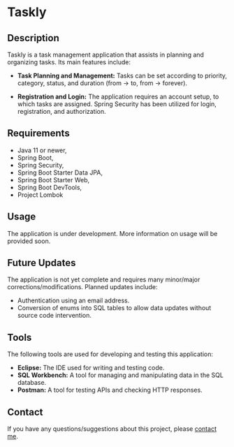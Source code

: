 # Taskly
## Description

Taskly is a task management application that assists in planning and organizing tasks. Its main features include:

- **Task Planning and Management:** Tasks can be set according to priority, category, status, and duration (from -> to, from -> forever).

- **Registration and Login:** The application requires an account setup, to which tasks are assigned. Spring Security has been utilized for login, registration, and authorization.

## Requirements
- Java 11 or newer,
- Spring Boot,
- Spring Security,
- Spring Boot Starter Data JPA,
- Spring Boot Starter Web,
- Spring Boot DevTools,
- Project Lombok
## Usage
The application is under development. More information on usage will be provided soon.

## Future Updates
The application is not yet complete and requires many minor/major corrections/modifications. Planned updates include:

- Authentication using an email address.
- Conversion of enums into SQL tables to allow data updates without source code intervention.

## Tools
The following tools are used for developing and testing this application:

- **Eclipse:** The IDE used for writing and testing code.
- **SQL Workbench:** A tool for managing and manipulating data in the SQL database.
- **Postman:** A tool for testing APIs and checking HTTP responses.

## Contact
If you have any questions/suggestions about this project, please [contact me](marcin3009k@gmail.com).

